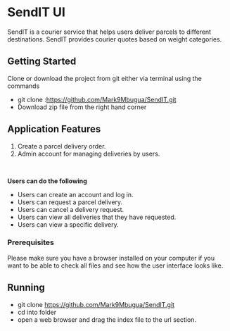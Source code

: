 # SendIT UI

SendIT is a courier service that helps users deliver parcels to different destinations. SendIT provides courier quotes based on weight categories.


## Getting Started
Clone or download the project from git either via terminal using the commands 
* git clone :https://github.com/Mark9Mbugua/SendIT.git
* Download zip file from the right hand corner
		 

## Application Features

1. Create a parcel delivery order.
2. Admin account for managing deliveries by users.

<br>

**Users can do the following**

* Users can create an account and log in.
* Users can request a parcel delivery.
* Users can cancel a delivery request.
* Users can view all deliveries that they have requested.
* Users can view a specific delivery. 


### Prerequisites

Please make sure you have a browser installed on your computer if you want to be able to check all files and see how the user interface looks like.


## Running 

* git clone https://github.com/Mark9Mbugua/SendIT.git
* cd into folder
* open a web browser and drag the index file to the url section.



